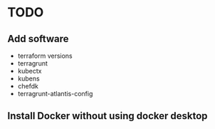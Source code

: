 # TODO

## Add software
- terraform versions
- terragrunt
- kubectx
- kubens
- chefdk
- terragrunt-atlantis-config

## Install Docker without using docker desktop
